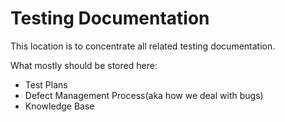 # Testing Documentation

This location is to concentrate all related testing documentation.

What mostly should be stored here: 

- Test Plans
- Defect Management Process(aka how we deal with bugs)
- Knowledge Base